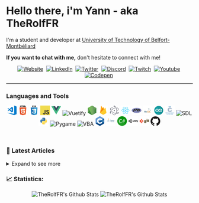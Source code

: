# Hello there, i'm Yann - aka TheRolfFR

I'm a student and developer at [University of Technology of Belfort-Montbéliard](https://www.utbm.fr/)
<p>
	<b>If you want to chat with me,</b> don't hesitate to connect with me!
</p>

<p align="center">
<a href="https://bit.ly/therolf-website"><img alt="Website" src="https://img.shields.io/badge/Website-31a589?style=for-the-badge&logoColor=white"></a>&nbsp;
<a href="https://bit.ly/therolf-linkedin"><img alt="LinkedIn" src="https://img.shields.io/badge/LinkedIn-0077B5?style=for-the-badge&logo=linkedin&logoColor=white"></a>&nbsp;
<a href="https://bit.ly/therolf-twitter"><img alt="Twitter" src="https://img.shields.io/badge/Twitter-1DA1F2?style=for-the-badge&logo=twitter&logoColor=white"></a>&nbsp;
<a href="https://discordapp.com/users/173336582265241601"><img alt="Discord" src="https://img.shields.io/badge/Discord-7289DA?style=for-the-badge&logo=discord&logoColor=white"></a>&nbsp;
<a href="https://bit.ly/therolf-twitch"><img alt="Twitch" src="https://img.shields.io/badge/Twitch-6034b2?style=for-the-badge&logo=twitch&logoColor=white"></a>&nbsp;
<a href="https://bit.ly/therolf-youtube"><img alt="Youtube" src="https://img.shields.io/badge/YouTube-FF0000?style=for-the-badge&logo=youtube&logoColor=white"></a>&nbsp;
 <a href="https://bit.ly/therolf-codepen"><img alt="Codepen" src="https://img.shields.io/badge/CodePen-000000?style=for-the-badge&logo=codepen&logoColor=white"></a>&nbsp;
</p>

<hr>

### Languages and Tools

<p align="center">
<img alt="Visual Studio Code" width="26px" src="https://raw.githubusercontent.com/github/explore/80688e429a7d4ef2fca1e82350fe8e3517d3494d/topics/visual-studio-code/visual-studio-code.png" /> <img alt="HTML5" width="26px" src="https://raw.githubusercontent.com/github/explore/80688e429a7d4ef2fca1e82350fe8e3517d3494d/topics/html/html.png" /> <img alt="CSS3" width="26px" src="https://raw.githubusercontent.com/github/explore/80688e429a7d4ef2fca1e82350fe8e3517d3494d/topics/css/css.png" /> <img alt="JavaScript" width="26px" src="https://raw.githubusercontent.com/github/explore/80688e429a7d4ef2fca1e82350fe8e3517d3494d/topics/javascript/javascript.png" /> <img alt="VueJS" width="26px" src="https://raw.githubusercontent.com/github/explore/80688e429a7d4ef2fca1e82350fe8e3517d3494d/topics/vue/vue.png" /> <img alt="Vuetify" width="26px" src="https://screenshots.imgix.net/sheepdigit/test/vuetify-logo/1.0.0/5d626a8293fdc2001a399e40/202513a2-0d8c-43c6-8f9a-7a194d572d50.png" /> <img alt="Node.js" width="26px" src="https://raw.githubusercontent.com/github/explore/80688e429a7d4ef2fca1e82350fe8e3517d3494d/topics/nodejs/nodejs.png" /> <img alt="Node.js" width="26px" src="https://raw.githubusercontent.com/github/explore/80688e429a7d4ef2fca1e82350fe8e3517d3494d/topics/firebase/firebase.png" /> <img alt="ElectronJS" width="26px" src="https://raw.githubusercontent.com/github/explore/80688e429a7d4ef2fca1e82350fe8e3517d3494d/topics/electron/electron.png" /> <img alt="React" width="26px" src="https://raw.githubusercontent.com/github/explore/80688e429a7d4ef2fca1e82350fe8e3517d3494d/topics/react/react.png" /> <img alt="PHP" width="26px" src="https://raw.githubusercontent.com/github/explore/e94815998e4e0713912fed477a1f346ec04c3da2/topics/php/php.png" /> <img alt="MySQL" width="26px" src="https://raw.githubusercontent.com/github/explore/80688e429a7d4ef2fca1e82350fe8e3517d3494d/topics/mysql/mysql.png" /> <img alt="Arduino" width="26px" src="https://raw.githubusercontent.com/github/explore/80688e429a7d4ef2fca1e82350fe8e3517d3494d/topics/arduino/arduino.png" /> <img alt="C" width="26px" src="https://raw.githubusercontent.com/github/explore/80688e429a7d4ef2fca1e82350fe8e3517d3494d/topics/c/c.png" /> <img alt="SDL" width="26px" src="https://tr0ll.net/libsdl/contest/pictures/ArneClaus.gif" /> <img alt="Python" width="26px" src="https://raw.githubusercontent.com/github/explore/80688e429a7d4ef2fca1e82350fe8e3517d3494d/topics/python/python.png" /> <img alt="Pygame" width="26px" src="https://zestedesavoir.com/media/galleries/2132/a611f9fc-4d66-4d8b-aa0f-585733938c74.png.144x144_q95_crop.png" /> <img alt="VBA" width="26px" src="https://wyday.com/images/lm/langs/vba.svg" /> <img alt="C++" width="26px" src="https://raw.githubusercontent.com/github/explore/80688e429a7d4ef2fca1e82350fe8e3517d3494d/topics/cpp/cpp.png" /> <img alt="Java" width="26px" src="https://raw.githubusercontent.com/github/explore/80688e429a7d4ef2fca1e82350fe8e3517d3494d/topics/java/java.png" /> <img alt="C#" width="26px" src="https://raw.githubusercontent.com/github/explore/80688e429a7d4ef2fca1e82350fe8e3517d3494d/topics/csharp/csharp.png" /> <img alt="Unity" width="26px" src="https://raw.githubusercontent.com/github/explore/80688e429a7d4ef2fca1e82350fe8e3517d3494d/topics/unity/unity.png" /> <img alt="Git" width="26px" src="https://raw.githubusercontent.com/github/explore/80688e429a7d4ef2fca1e82350fe8e3517d3494d/topics/git/git.png" /> <img alt="GitHub" width="26px" src="https://raw.githubusercontent.com/github/explore/78df643247d429f6cc873026c0622819ad797942/topics/github/github.png" />
</p>

<br>

<h3>📕 Latest Articles</h3>
<details>
	<summary>Expand to see more</summary>
	
<!-- BLOG-POST-LIST:START -->
- [How I reverse engineered my bus stop service to make my own app: Part 3: Make the app](http://therolf.fr/anchor/index.php/posts/optymo-reverse-engineering-part-3)
- [How I reverse engineered my bus stop service to make my own app: Part 2: Structure the data](http://therolf.fr/anchor/index.php/posts/optymo-reverse-engineering-part-2)
- [How I reverse engineered my bus stop service to make my own app: Part 1: Get the data](http://therolf.fr/anchor/index.php/posts/optymo-reverse-engineering-part-1)
- [Add your search engine to Firefox with OpenSearch](http://therolf.fr/anchor/index.php/posts/add-your-search-engine-to-firefox-with-opensearch)
<!-- BLOG-POST-LIST:END -->
</details>
<h3>📈 Statistics:</h3>

<p align="center">
	<img height="120" alt="TheRolfFR's Github Stats" src="https://github-readme-stats.vercel.app/api/top-langs/?username=TheRolfFR&layout=compact&theme=vue-dark&hide_title=true&hide_border=true">
	<img height="120" alt="TheRolfFR's Github Stats" src="https://github-readme-stats.vercel.app/api?username=TheRolfFR&theme=vue-dark&hide=prs&show_icons=true&hide_title=true&hide_border=true">
</p>
